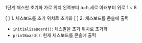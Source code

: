 1단계 체스판 초기화
가로 위치 왼쪽부터 a~h,세로 아래부터 위로 1 ~ 8

[ ] 1. 체스보드를 초기 위치로 초기화
[ ] 2. 체스보드를 콘솔에 출력

* `initializeBoard()`: 체스말을 초기 위치로 초기화
* `printBoard()`: 현재 체스보드를 콘솔에 출력
